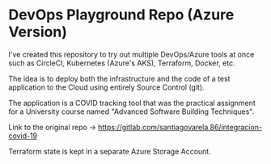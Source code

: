 # DevOps Playground Repo (Azure Version)

I've created this repository to try out multiple DevOps/Azure tools at once such as CircleCI, Kubernetes (Azure's AKS), Terraform, Docker, etc.

The idea is to deploy both the infrastructure and the code of a test application to the Cloud using entirely Source Control (git).

The application is a COVID tracking tool that was the practical assignment for a University course named "Advanced Software Building Techniques".

Link to the original repo -> https://gitlab.com/santiagovarela.86/integracion-covid-19

Terraform state is kept in a separate Azure Storage Account.
